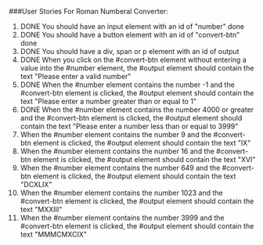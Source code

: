###User Stories For Roman Numberal Converter: 

1. DONE You should have an input element with an id of "number"  done  
1. DONE You should have a button element with an id of "convert-btn" done 
1. DONE You should have a div, span or p element with an id of output
1. DONE When you click on the #convert-btn element without entering a value into the #number element, the #output element should contain the text "Please enter a valid number"
1. DONE When the #number element contains the number -1 and the #convert-btn element is clicked, the #output element should contain the text "Please enter a number greater than or equal to 1"
1. DONE When the #number element contains the number 4000 or greater and the #convert-btn element is clicked, the #output element should contain the text "Please enter a number less than or equal to 3999"
1. When the #number element contains the number 9 and the #convert-btn element is clicked, the #output element should contain the text "IX"
1. When the #number element contains the number 16 and the #convert-btn element is clicked, the #output element should contain the text "XVI"
1. When the #number element contains the number 649 and the #convert-btn element is clicked, the #output element should contain the text "DCXLIX"
1. When the #number element contains the number 1023 and the #convert-btn element is clicked, the #output element should contain the text "MXXIII"
1. When the #number element contains the number 3999 and the #convert-btn element is clicked, the #output element should contain the text "MMMCMXCIX"